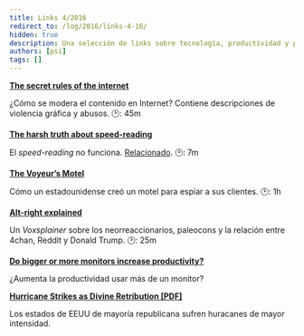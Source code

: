 ```yaml
---
title: Links 4/2016
redirect_to: /log/2016/links-4-16/
hidden: true
description: Una selección de links sobre tecnología, productividad y política.
authors: [psi]
tags: []
---
```


[**The secret rules of the internet**](http://www.theverge.com/2016/4/13/11387934/internet-moderator-history-youtube-facebook-reddit-censorship-free-speech)

¿Cómo se modera el contenido en Internet?
Contiene descripciones de violencia gráfica y abusos. :clock2:: 45m

[**The harsh truth about speed-reading**](http://kernelmag.dailydot.com/issue-sections/features-issue-sections/16352/speed-reading-does-not-work/)

El *speed-reading* no funciona.
[Relacionado](http://www.nytimes.com/2016/04/17/opinion/sunday/sorry-you-cant-speed-read.html).
:clock2:: 7m

[**The Voyeur’s Motel**](http://www.newyorker.com/magazine/2016/04/11/gay-talese-the-voyeurs-motel)

Cómo un estadounidense creó un motel para espiar a sus clientes. :clock2:: 1h

[**Alt-right explained**](http://www.vox.com/2016/4/18/11434098/alt-right-explained)

Un *Voxsplainer* sobre los neorreaccionarios, paleocons y la relación entre
4chan, Reddit y Donald Trump. :clock2:: 25m

[**Do bigger or more monitors increase productivity?**](http://skeptics.stackexchange.com/questions/1700)

¿Aumenta la productividad usar más de un monitor?

[**Hurricane Strikes as Divine Retribution [PDF]**](http://scholar.buffalostate.edu/warrenrj/files/2016/03/SKEPTIC-21-1-Hurricane-Strikes.pdf)

Los estados de EEUU de mayoría republicana sufren huracanes de mayor intensidad.

